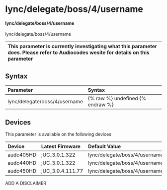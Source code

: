 ﻿---
description: lync/delegate/boss/4/username
search: false
---

# lync/delegate/boss/4/username

#### lync/delegate/boss/4/username

lync/delegate/boss/4/username


| This parameter is currently investigating what this parameter does. Please refer to Audiocodes wesite for details on this parameter | 
| :--- |

## Syntax
| Parameter | Syntax |
| :--- | :--- |
|lync/delegate/boss/4/username | {% raw %} undefined {% endraw %}|

## Devices
This parameter is available on the following devices

| Device | Latest Firmware | Default Value |
|:---|:---|:---|
| audc405HD | ;UC_3.0.1.322 | lync/delegate/boss/4/username= 
| audc440HD | ;UC_3.0.1.322 | lync/delegate/boss/4/username= 
| audc450HD | ;UC_3.0.4.111.77 | lync/delegate/boss/4/username= 

ADD A DISCLAIMER
